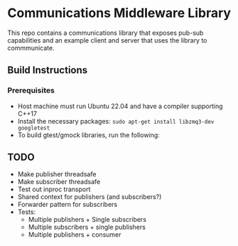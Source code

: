 # Communications Middleware Library

This repo contains a communications library that exposes pub-sub capabilities and an 
example client and server that uses the library to commmunicate.


## Build Instructions

### Prerequisites  
* Host machine must run Ubuntu 22.04 and have a compiler supporting C++17  
* Install the necessary packages:
`sudo apt-get install libzmq3-dev googletest`
* To build gtest/gmock libraries, run the following:


## TODO
* Make publisher threadsafe
* Make subscriber threadsafe
* Test out inproc transport
* Shared context for publishers (and subscribers?)
* Forwarder pattern for subscribers
* Tests:
  * Multiple publishers + Single subscribers
  * Multiple subscribers + single publishers
  * Multiple publishers + consumer


